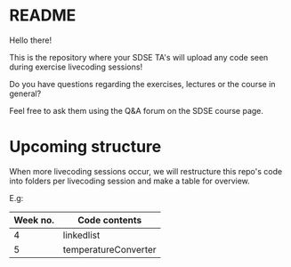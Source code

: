 # README

Hello there!

This is the repository where your SDSE TA's will upload any code seen during exercise livecoding sessions!

Do you have questions regarding the exercises, lectures or the course in general?

Feel free to ask them using the Q&A forum on the SDSE course page.


# Upcoming structure

When more livecoding sessions occur, we will restructure this repo's code into folders per livecoding session and make a table for overview.

E.g:

| Week no. | Code contents |
| --- | --- |
| 4 | linkedlist |
| 5 | temperatureConverter |
